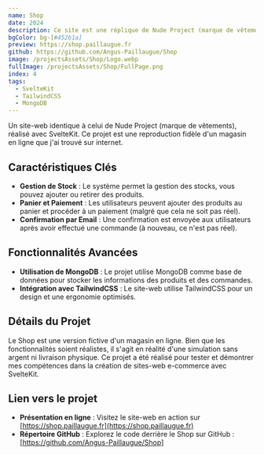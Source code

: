 ```yaml
---
name: Shop
date: 2024
description: Ce site est une réplique de Nude Project (marque de vêtements) réalisée avec SvelteKit.
bgColor: bg-[#452b1a]
preview: https://shop.paillaugue.fr
github: https://github.com/Angus-Paillaugue/Shop
image: /projectsAssets/Shop/Logo.webp
fullImage: /projectsAssets/Shop/FullPage.png
index: 4
tags:
  - SvelteKit
  - TailwindCSS
  - MongoDB
---
```


Un site-web identique à celui de Nude Project (marque de vêtements), réalisé avec SvelteKit. Ce projet est une reproduction fidèle d'un magasin en ligne que j'ai trouvé sur internet.


## Caractéristiques Clés
 - **Gestion de Stock**  : Le système permet la gestion des stocks, vous pouvez ajouter ou retirer des produits.
 - **Panier et Paiement**  : Les utilisateurs peuvent ajouter des produits au panier et procéder à un paiement (malgré que cela ne soit pas réel).
 - **Confirmation par Email**  : Une confirmation est envoyée aux utilisateurs après avoir effectué une commande (à nouveau, ce n'est pas réel).


## Fonctionnalités Avancées
 - **Utilisation de MongoDB**  : Le projet utilise MongoDB comme base de données pour stocker les informations des produits et des commandes.
 - **Intégration avec TailwindCSS**  : Le site-web utilise TailwindCSS pour un design et une ergonomie optimisés.


## Détails du Projet

Le Shop est une version fictive d'un magasin en ligne. Bien que les fonctionnalités soient réalistes, il s'agit en réalité d'une simulation sans argent ni livraison physique. Ce projet a été réalisé pour tester et démontrer mes compétences dans la création de sites-web e-commerce avec SvelteKit.

## Lien vers le projet

 - **Présentation en ligne**  : Visitez le site-web en action sur [https://shop.paillaugue.fr](https://shop.paillaugue.fr)
 - **Répertoire GitHub**  : Explorez le code derrière le Shop sur GitHub : [https://github.com/Angus-Paillaugue/Shop]
